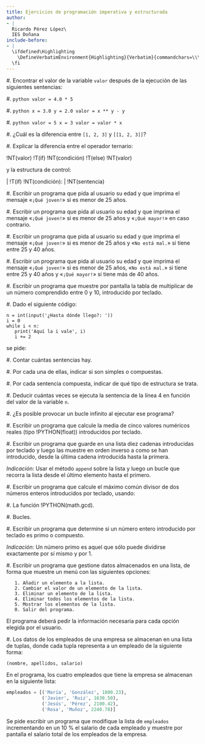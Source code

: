 ```yaml
---
title: Ejercicios de programación imperativa y estructurada
author:
- |
  Ricardo Pérez López\
  IES Doñana
include-before:
- |
  \ifdefined\Highlighting
    \DefineVerbatimEnvironment{Highlighting}{Verbatim}{commandchars=\\\{\},fontsize=\footnotesize}
  \fi
---
```


#. Encontrar el valor de la variable `valor` después de la ejecución de las
   siguientes sentencias:

   #.
      ```python
      valor = 4.0 * 5
      ```

   #.
      ```python
      x = 3.0
      y = 2.0
      valor = x ** y - y
      ```

   #.
      ```python
      valor = 5
      x = 3
      valor = valor * x
      ```

#. ¿Cuál es la diferencia entre `[1, 2, 3]` y `[[1, 2, 3]]`?

#. Explicar la diferencia entre el operador ternario:

   !NT(valor) !T(if) !NT(condición) !T(else) !NT(valor)

   y la estructura de control:

   | !T(if) !NT(condición):
   |      !NT(sentencia)

#. Escribir un programa que pida al usuario su edad y que imprima el mensaje
   «`¡Qué joven!`» si es menor de 25 años.

#. Escribir un programa que pida al usuario su edad y que imprima el mensaje
   «`¡Qué joven!`» si es menor de 25 años y «`¡Qué mayor!`» en caso contrario.

#. Escribir un programa que pida al usuario su edad y que imprima el mensaje
   «`¡Qué joven!`» si es menor de 25 años y «`No está mal.`» si tiene entre 25
   y 40 años.

#. Escribir un programa que pida al usuario su edad y que imprima el mensaje
   «`¡Qué joven!`» si es menor de 25 años, «`No está mal.`» si tiene entre 25 y
   40 años y «`¡Qué mayor!`» si tiene más de 40 años.

#. Escribir un programa que muestre por pantalla la tabla de multiplicar de un
   número comprendido entre 0 y 10, introducido por teclado.

#. Dado el siguiente código:

   ```{.python .number-lines}
   n = int(input('¿Hasta dónde llego?: '))
   i = 0
   while i < n:
      print('Aquí la i vale', i)
      i += 2
   ```

   se pide:

   #. Contar cuántas sentencias hay.

   #. Por cada una de ellas, indicar si son simples o compuestas.

   #. Por cada sentencia compuesta, indicar de qué tipo de estructura se trata.

   #. Deducir cuántas veces se ejecuta la sentencia de la línea 4 en función
      del valor de la variable `n`.

   #. ¿Es posible provocar un bucle infinito al ejecutar ese programa?

#. Escribir un programa que calcule la media de cinco valores numéricos reales
   (tipo !PYTHON(float)) introducidos por teclado.

#. Escribir un programa que guarde en una lista diez cadenas introducidas por
   teclado y luego las muestre en orden inverso a como se han introducido,
   desde la última cadena introducida hasta la primera.

   _Indicación_: Usar el método `append` sobre la lista y luego un bucle que
   recorra la lista desde el último elemento hasta el primero.

#. Escribir un programa que calcule el máximo común divisor de dos números
   enteros introducidos por teclado, usando:

   #. La función !PYTHON(math.gcd).

   #. Bucles.

#. Escribir un programa que determine si un número entero introducido por
   teclado es primo o compuesto.

   _Indicación_: Un número primo es aquel que sólo puede dividirse exactamente
   por sí mismo y por 1.

#. Escribir un programa que gestione datos almacenados en una lista, de forma
   que muestre un menú con las siguientes opciones:

       1. Añadir un elemento a la lista.
       2. Cambiar el valor de un elemento de la lista.
       3. Eliminar un elemento de la lista.
       4. Eliminar todos los elementos de la lista.
       5. Mostrar los elementos de la lista.
       0. Salir del programa.

   El programa deberá pedir la información necesaria para cada opción elegida
   por el usuario.

#. Los datos de los empleados de una empresa se almacenan en una lista de
   tuplas, donde cada tupla representa a un empleado de la siguiente forma:

   ```python
   (nombre, apellidos, salario)
   ```

   En el programa, los cuatro empleados que tiene la empresa se almacenan en la
   siguiente lista:

   ```python
   empleados = [('María', 'González', 1800.23),
                ('Javier', 'Ruiz', 1630.50),
                ('Jesús', 'Pérez', 2100.42),
                ('Rosa', 'Muñoz', 2240.78)]
   ```

   Se pide escribir un programa que modifique la lista de `empleados`
   incrementando en un 10 % el salario de cada empleado y muestre por pantalla
   el salario total de los empleados de la empresa.

